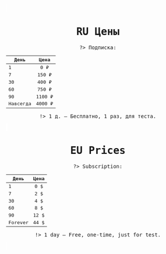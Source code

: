 <kbd style="width: auto; height: auto; text-align: center; border: 2px solid  white; border-radius:25px">

<p></p>
 

# RU Цены


<kbd style="width: 15rem; height: auto; text-align: center; border: 2px solid  smoke; border-radius:25px">

?> Подписка:
 
| День | Цена
|------|:----:|
|1|0 ₽|
|7|150 ₽|
|30|400 ₽|
|60|750 ₽|
|90|1100 ₽|
|Навсегда|4000 ₽|

!> 1 д. — Бесплатно, 1 раз, для теста.


</kbd>
</kbd>

<kbd style="width: auto; height: auto; text-align: center; border: 2px solid  white; border-radius:25px">

<p></p>


# EU Prices

<kbd style="width: 15rem; height: auto; text-align: center; border: 2px solid  smoke; border-radius:25px">

?> Subscription:


| День | Цена
|------|:----:|
|1|0 $|
|7|2 $|
|30|4 $|
|60|8 $|
|90|12 $|
|Forever|44 $|

!> 1 day — Free, one-time, just for test.
</kbd>
</kbd>

